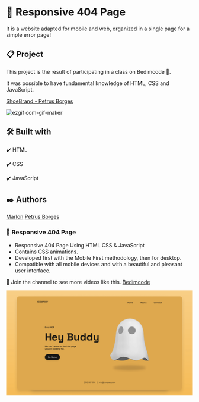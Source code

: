 # 👻 Responsive 404 Page

It is a website adapted for mobile and web, organized in a single page for a simple error page!

## 📋 Project

This project is the result of participating in a class on Bedimcode 🚀.

It was possible to have fundamental knowledge of HTML, CSS and JavaScript.

[ShoeBrand - Petrus Borges](https://petrusborges-shoebrand.netlify.app)

![ezgif com-gif-maker](https://user-images.githubusercontent.com/105453766/169511338-8f9a8ef3-c9cb-48b7-88ad-fab313b9915c.gif)

## 🛠️ Built with

✔️ HTML

✔️ CSS

✔️ JavaScript

## ✒️ Authors

[Marlon](https://github.com/bedimcode)
[Petrus Borges](https://github.com/PetrusBorges)

### 👻 Responsive 404 Page

- Responsive 404 Page Using HTML CSS & JavaScript
- Contains CSS animations.
- Developed first with the Mobile First methodology, then for desktop.
- Compatible with all mobile devices and with a beautiful and pleasant user interface.

💙 Join the channel to see more videos like this. [Bedimcode](https://www.youtube.com/c/Bedimcode)

![preview img](/preview.png)
